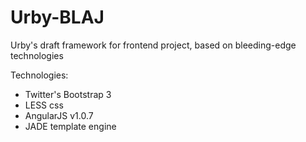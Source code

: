 Urby-BLAJ
=========

Urby's draft framework for frontend project, based on bleeding-edge technologies

Technologies:
  + Twitter's Bootstrap 3
  + LESS css
  + AngularJS v1.0.7
  + JADE template engine

